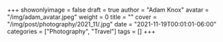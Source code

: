 +++
showonlyimage = false
draft = true
author = "Adam Knox"
avatar = "/img/adam_avatar.jpeg"
weight = 0
title = ""
cover = "/img/post/photography/2021_11/.jpg"
date = "2021-11-19T00:01:01-06:00"
categories = ["Photography", "Travel"]
tags = []
+++
<!--more-->
